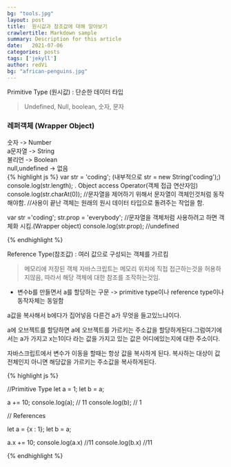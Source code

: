 ```yaml
---
bg: "tools.jpg"
layout: post
title:  원시값과 참조값에 대해 알아보기
crawlertitle: Markdown sample
summary: Description for this article
date:   2021-07-06
categories: posts
tags: ['jekyll']
author: redVi
bg: "african-penguins.jpg"
---
```



Primitive Type (원시값)
: 단순한 데이터 타입 
> Undefined, Null, boolean, 숫자, 문자

### 레퍼객체 (Wrapper Object)

숫자 -> Number <br>
a문자열 -> String <br>
불리언 -> Boolean<br>
null,undefined -> 없음<br>
{% highlight js %}
var str = 'coding'; (내부적으로 str = new String('coding');) 
console.log(str.length); . Object access Operator(객체 접급 연산자임)
console.log(str.charAt(0));
//문자열을 제어하기 위해서 문자열이 객체인것처럼 동작해야함.
//사용이 끝난 객체는 원래의 원시 데이터 타입으로 돌려주는 작업을 함. 

var str ='coding';
str.prop = 'everybody'; //문자열을 객체처럼 사용하려고 하면 객체화 시킴.(Wrapper object)
console.log(str.prop); //undefined

{% endhighlight %}

Reference Type(참조값)
: 여러 값으로 구성되는 객체를 가르킴
> 메모리에 저장된 객체 
  자바스크립트는 메모리 위치에 직접 접근하는것을 허용하지않음, 따라서 해당 객체에 대한 참조를 조작하는것임.

* 변수b를 만들면서 a를 할당하는 구문 -> primitive type이나 reference type이나 동작자체는 동일함

a값을 복사해서 b에다가 집어넣음 
다른건 a가 무엇을 들고있느냐이다.

a에 오브젝트를 할당하면 a에 오브젝트를 가르키는 주소값을 할당하게된다.그럼여기에서는 a가 가지고 x는1이다 라는 값을 가지고 있는 값은 어디에있는지에 대한 주소이다.

자바스크립트에서 변수가 이동을 할때는 항상 값을 복사하게 된다. 
복사하는 대상이 값 전체인지 아니면 해당값을 가르키는 주소값을 복사하게된다.



{% highlight js %}

//Primitive Type
let a = 1;
let b = a;

a += 10;
console.log(a); // 11
console.log(b); // 1

// References

let a = {x : 1};
let b = a;

a.x += 10;
console.log(a.x) //11
console.log(b.x) //11

{% endhighlight %}


